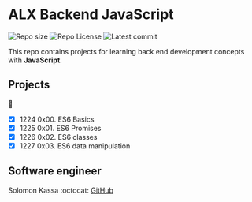 # ALX Backend JavaScript

![Repo size](https://img.shields.io/github/repo-size/solomonkassa/alx-backend-javascript)
![Repo License](https://img.shields.io/github/license/solomonkassa/alx-backend-javascript.svg)
![Latest commit](https://img.shields.io/github/last-commit/solomonkassa/alx-backend-javascript/main?style=round-square)

This repo contains projects for learning back end development concepts with __JavaScript__.

## Projects
:open_file_folder:
* [x] 1224 0x00. ES6 Basics
* [x] 1225 0x01. ES6 Promises
* [x] 1226 0x02. ES6 classes
* [x] 1227 0x03. ES6 data manipulation

## Software engineer

Solomon Kassa
:octocat: [GitHub](https://github.com/solomonkassa/)
